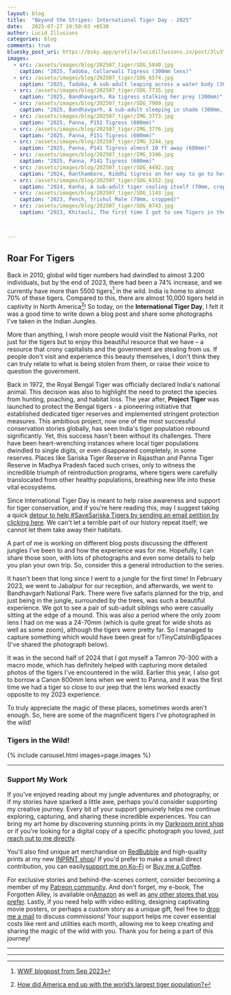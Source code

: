 ```yaml
---
layout: blog
title:  "Beyond the Stripes: International Tiger Day - 2025"
date:   2025-07-27 19:50:03 +0530
author: Lucid Illusions
categories: blog
comments: true
bluesky_post_uri: https://bsky.app/profile/lucidillusions.in/post/3lv3t7feew22os
images:
  - src: /assets/images/blog/202507_tiger/SDG_5840.jpg
    caption: "2025, Tadoba, Collarwali Tigress (300mm lens)"
  - src: /assets/images/blog/202507_tiger/SDG_6574.jpg
    caption: "2025, Tadoba, A sub-adult leaping across a water body (300mm, cropped)"
  - src: /assets/images/blog/202507_tiger/SDG_7735.jpg
    caption: "2025, Bandhavgarh, Ra tigress stalking her prey (300mm)"
  - src: /assets/images/blog/202507_tiger/SDG_7909.jpg
    caption: "2025, Bandhavgarh, A sub-adult sleeping in shade (300mm, cropped)"
  - src: /assets/images/blog/202507_tiger/IMG_3773.jpg
    caption: "2025, Panna, P151 Tigress (600mm)"
  - src: /assets/images/blog/202507_tiger/IMG_3776.jpg
    caption: "2025, Panna, P151 Tigress (600mm)"
  - src: /assets/images/blog/202507_tiger/IMG_3244.jpg
    caption: "2025, Panna, P141 Tigress almost 10 ft away (600mm)"
  - src: /assets/images/blog/202507_tiger/IMG_3346.jpg
    caption: "2025, Panna, P141 Tigress (600mm)"
  - src: /assets/images/blog/202507_tiger/SDG_4492.jpg
    caption: "2024, Ranthambore, Riddhi tigress on her way to go to her cubs (70mm, cropped)"
  - src: /assets/images/blog/202507_tiger/SDG_6152.jpg
    caption: "2024, Kanha, A sub-adult tiger cooling itself (70mm, cropped)"
  - src: /assets/images/blog/202507_tiger/SDG_1143.jpg
    caption: "2023, Pench, Trishul Male (70mm, cropped)"
  - src: /assets/images/blog/202507_tiger/SDG_0743.jpg
    caption: "2023, Khitauli, The first time I got to see Tigers in the wild (70mm)"



---
```


## Roar For Tigers


Back in 2010, global wild tiger numbers had dwindled to almost 3.200 individuals, but by the end of 2023, there had been a 74% increase, and we currently have more than 5500 tigers[^1] in the wild. India is home to almost 70% of these tigers. Compared to this, there are almost 10,000 tigers held in captivity in North America[^2]! So today, on the <strong>International Tiger Day</strong>, I felt it was a good time to write down a blog post and share some photographs I've taken in the Indian Jungles.

More than anything, I wish more people would visit the National Parks, not just for the tigers but to enjoy this beautiful resource that we have – a resource that crony capitalists and the government are stealing from us. If people don't visit and experience this beauty themselves, I don't think they can truly relate to what is being stolen from them, or raise their voice to question the government.


Back in 1972, the Royal Bengal Tiger was officially declared India's national animal. This decision was also to highlight the need to protect the species from hunting, poaching, and habitat loss. The year after, <strong>Project Tiger</strong> was launched to protect the Bengal tigers - a pioneering initiative that established dedicated tiger reserves and implemented stringent protection measures. This ambitious project, now one of the most successful conservation stories globally, has seen India's tiger population rebound significantly. Yet, this success hasn't been without its challenges. There have been heart-wrenching instances where local tiger populations dwindled to single digits, or even disappeared completely, in some reserves. Places like Sariska Tiger Reserve in Rajasthan and Panna Tiger Reserve in Madhya Pradesh faced such crises, only to witness the incredible triumph of reintroduction programs, where tigers were carefully translocated from other healthy populations, breathing new life into these vital ecosystems.

Since International Tiger Day is meant to help raise awareness and support for tiger conservation, and if you're here reading this, may I suggest taking a quick <a href="https://linktr.ee/savesariska" target="_blank" rel="noopener noreferrer">detour to help #SaveSariska Tigers by sending an email petition by clicking here</a>. We can't let a terrible part of our history repeat itself; we cannot let them take away their habitats.

A part of me is working on different blog posts discussing the different jungles I've been to and how the experience was for me. Hopefully, I can share those soon, with lots of photographs and even some details to help you plan your own trip. So, consider this a general introduction to the series.

It hasn't been that long since I went to a jungle for the first time! In February 2023, we went to Jabalpur for our reception, and afterwards, we went to Bandhavgarh National Park. There were five safaris planned for the trip, and just being in the jungle, surrounded by the trees, was such a beautiful experience. We got to see a pair of sub-adult siblings who were casually sitting at the edge of a mound. This was also a period where the only zoom lens I had on me was a 24-70mm (which is quite great for wide shots as well as some zoom), although the tigers were pretty far. So I managed to capture something which would have been great for r/TinyCatsInBigSpaces (I've shared the photograph below).

It was in the second half of 2024 that I got myself a Tamron 70-300 with a macro mode, which has definitely helped with capturing more detailed photos of the tigers I've encountered in the wild. Earlier this year, I also got to borrow a Canon 600mm lens when we went to Panna, and it was the first time we had a tiger so close to our jeep that the lens worked exactly opposite to my 2023 experience.

To truly appreciate the magic of these places, sometimes words aren't enough. So, here are some of the magnificent tigers I've photographed in the wild!

### Tigers in the Wild!
{% include carousel.html images=page.images %}

<hr />


### Support My Work

If you've enjoyed reading about my jungle adventures and photography, or if my stories have sparked a little awe, perhaps you'd consider supporting my creative journey. Every bit of your support genuinely helps me continue exploring, capturing, and sharing these incredible experiences. You can bring my art home by discovering stunning prints in my [Darkroom print shop](https://lucidillusions.darkroom.com/) or if you're looking for a digital copy of a specific photograph you loved, just [reach out to me directly](mailto:i@lucidillusions.in).

You'll also find unique art merchandise on [RedBubble](https://www.redbubble.com/people/lucidillusions/shop) and high-quality prints at my new [INPRNT shop](https://www.inprnt.com/gallery/lucidillusions/)/ If you'd prefer to make a small direct contribution, you can easily[support me on Ko-Fi](https://ko-fi.com/lucidillusions) or [Buy me a Coffee](https://buymeacoffee.com/lucidillusions).

For exclusive stories and behind-the-scenes content, consider becoming a member of my [Patreon community](https://www.patreon.com/c/lucidillusions). And don't forget, my e-book, The Forgotten Alley, is available on[Amazon](https://www.amazon.com/dp/B0F7HGSGCF) as well as [any other stores that you prefer](https://books2read.com/u/mgB2Nq). Lastly, if you need help with video editing, designing captivating movie posters, or perhaps a custom story as a unique gift, feel free to [drop me a mail](mailto:i@lucidillusions.in) to discuss commissions! Your support helps me cover essential costs like rent and utilities each month, allowing me to keep creating and sharing the magic of the wild with you. Thank you for being a part of this journey!

<hr />

---
[^1]: [WWF blogpost from Sep 2023](https://www.worldwildlife.org/stories/new-tiger-population-estimate-of-5-574-wild-tigers-announced-by-global-tiger-forum)
[^2]: [How did America end up with the world’s largest tiger population?](https://www.theguardian.com/world/2021/sep/21/tiger-trafficking-america)
